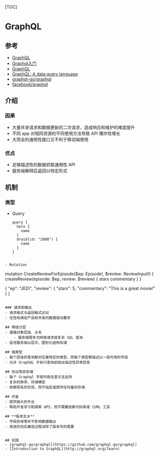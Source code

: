 
[TOC]

# GraphQL

## 参考
- [GraphQL](http://graphql.org/)
- [Graphql入门](http://www.jianshu.com/p/2ec22fc1219c)
- [GraphQL](http://facebook.github.io/graphql/)
- [GraphQL: A data query language](https://code.facebook.com/posts/1691455094417024/graphql-a-data-query-language/)
- [graphql-go/graphql](https://github.com/graphql-go/graphql)
- [facebook/graphql](https://github.com/facebook/graphql)

## 介绍
### 因果
- 大量并发请求和数据更新的二次请求，造成响应和维护的难度提升
- 不同 app 对相同资源的不同使用方法导致 API 爆炸性增长
- 大而全的通用性接口又不利于移动端使用

### 优点
- 足够描述性的数据抓取通用性 API
- 服务端解释后返回以特定形式


## 机制
### 类型
- Query
	```
	query {
	  hero {
	    name
	  }
	  droid(id: "2000") {
	    name
	  }
	}
```

- Mutation
```
mutation CreateReviewForEpisode($ep: Episode!, $review: ReviewInput!) {
  createReview(episode: $ep, review: $review) {
    stars
    commentary
  }
}

{
  "ep": "JEDI",
  "review": {
    "stars": 5,
    "commentary": "This is a great movie!"
  }
}
```

### 请求即输出
- 请求格式与返回格式近似
- 任性地满足产品和开发的数据驱动要求

## 等级分层
- 遵循对象层级、关系
	- 服务端需多次网络请求或复杂 SQL 查询
- 促进服务端以层次、图形化结构存储

## 强类型
- 每个层级的查询都对应着特定的类型，而每个类型都描述以一组可用的字段
- 允许 GraphQL 于执行查询前抛出描述性异常信息

## 协议而非存储
- 每个 Graphql 字段均有任意方法支持
- 复杂的排序、存储模型
- 依赖现有的实现，而不指定或提供任何备份存储

## 内省
- 提供强大的平台
- 帮助开发学习和探索 API，而不需要依赖代码库或 CURL 工具

## **版本无关**
- 字段弃用等并不影响数据输出
- 渐进的向后兼容过程消除了版本号的需要


## 实践
- [graphql-go/graphql](https://github.com/graphql-go/graphql)
- [Introduction to GraphQL](http://graphql.org/learn)
